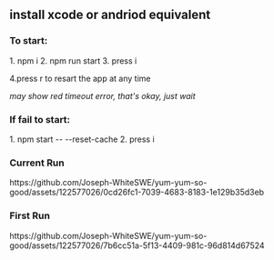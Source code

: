 <h2>install xcode or andriod equivalent</h2>
 <h3>To start:</h3>
 <span>1. npm i</span> 
 <span>2. npm run start</span>
 <span>3. press i </span>
 <p>4.press r to resart the app at any time</p>

<em>may show red timeout error, that's okay, just wait</em>

 <h3>If fail to start:</h3>
 <span>1. npm start -- --reset-cache</span>
 <span>2. press i</span>
  
  <h3>Current Run</h3>
  https://github.com/Joseph-WhiteSWE/yum-yum-so-good/assets/122577026/0cd26fc1-7039-4683-8183-1e129b35d3eb
  
  <h3>First Run</h3>
  https://github.com/Joseph-WhiteSWE/yum-yum-so-good/assets/122577026/7b6cc51a-5f13-4409-981c-96d814d67524
